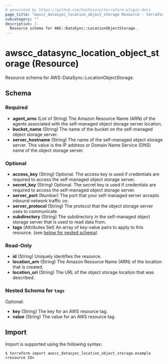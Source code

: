 ```yaml
---
# generated by https://github.com/hashicorp/terraform-plugin-docs
page_title: "awscc_datasync_location_object_storage Resource - terraform-provider-awscc"
subcategory: ""
description: |-
  Resource schema for AWS::DataSync::LocationObjectStorage.
---
```


# awscc_datasync_location_object_storage (Resource)

Resource schema for AWS::DataSync::LocationObjectStorage.



<!-- schema generated by tfplugindocs -->
## Schema

### Required

- **agent_arns** (List of String) The Amazon Resource Name (ARN) of the agents associated with the self-managed object storage server location.
- **bucket_name** (String) The name of the bucket on the self-managed object storage server.
- **server_hostname** (String) The name of the self-managed object storage server. This value is the IP address or Domain Name Service (DNS) name of the object storage server.

### Optional

- **access_key** (String) Optional. The access key is used if credentials are required to access the self-managed object storage server.
- **secret_key** (String) Optional. The secret key is used if credentials are required to access the self-managed object storage server.
- **server_port** (Number) The port that your self-managed server accepts inbound network traffic on.
- **server_protocol** (String) The protocol that the object storage server uses to communicate.
- **subdirectory** (String) The subdirectory in the self-managed object storage server that is used to read data from.
- **tags** (Attributes Set) An array of key-value pairs to apply to this resource. (see [below for nested schema](#nestedatt--tags))

### Read-Only

- **id** (String) Uniquely identifies the resource.
- **location_arn** (String) The Amazon Resource Name (ARN) of the location that is created.
- **location_uri** (String) The URL of the object storage location that was described.

<a id="nestedatt--tags"></a>
### Nested Schema for `tags`

Optional:

- **key** (String) The key for an AWS resource tag.
- **value** (String) The value for an AWS resource tag.

## Import

Import is supported using the following syntax:

```shell
$ terraform import awscc_datasync_location_object_storage.example <resource ID>
```
